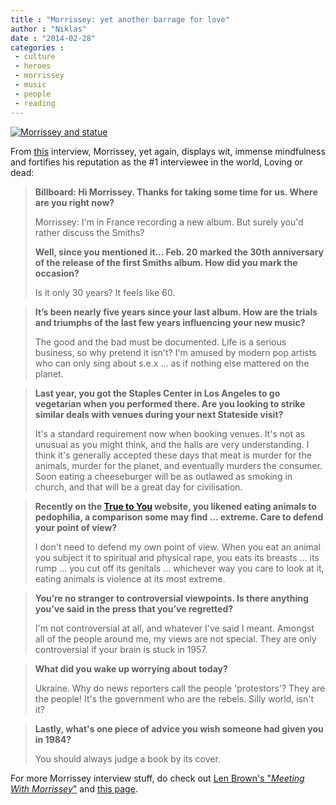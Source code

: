 ```yaml
---
title : "Morrissey: yet another barrage for love"
author : "Niklas"
date : "2014-02-28"
categories : 
 - culture
 - heroes
 - morrissey
 - music
 - people
 - reading
---
```


[![Morrissey and statue](https://niklasblog.com/wp-content/2014-02-28_morrissey-statue.jpg)](https://niklasblog.com/wp-content/2014-02-28_morrissey-statue.jpg)

From [this](http://www.billboard.com/articles/news/5915799/morrissey-qa-moz-discusses-new-music-the-beatles-and-the-danger-of-hospital) interview, Morrissey, yet again, displays wit, immense mindfulness and fortifies his reputation as the #1 interviewee in the world, Loving or dead:

> **Billboard: Hi Morrissey. Thanks for taking some time for us. Where are you right now?**
> 
> Morrissey: I'm in France recording a new album. But surely you'd rather discuss the Smiths?
> 
> **Well, since you mentioned it… Feb. 20 marked the 30th anniversary of the release of the first Smiths album. How did you mark the occasion?**
> 
> Is it only 30 years? It feels like 60.

> **It’s been nearly five years since your last album. How are the trials and triumphs of the last few years influencing your new music?**
> 
> The good and the bad must be documented. Life is a serious business, so why pretend it isn't? I'm amused by modern pop artists who can only sing about s.e.x ... as if nothing else mattered on the planet.

> **Last year, you got the Staples Center in Los Angeles to go vegetarian when you performed there. Are you looking to strike similar deals with venues during your next Stateside visit?**
> 
> It's a standard requirement now when booking venues. It's not as unusual as you might think, and the halls are very understanding. I think it's generally accepted these days that meat is murder for the animals, murder for the planet, and eventually murders the consumer. Soon eating a cheeseburger will be as outlawed as smoking in church, and that will be a great day for civilisation.

> **Recently on the [True to You](http://true-to-you.net/morrissey_news_140102_01) website, you likened eating animals to pedophilia, a comparison some may find … extreme. Care to defend your point of view?**
> 
> I don't need to defend my own point of view. When you eat an animal you subject it to spiritual and physical rape, you eats its breasts ... its rump ... you cut off its genitals ... whichever way you care to look at it, eating animals is violence at its most extreme.

> **You’re no stranger to controversial viewpoints. Is there anything you’ve said in the press that you’ve regretted?**
> 
> I'm not controversial at all, and whatever I've said I meant. Amongst all of the people around me, my views are not special. They are only controversial if your brain is stuck in 1957.

> **What did you wake up worrying about today?**
> 
> Ukraine. Why do news reporters call the people 'protestors'? They are the people! It's the government who are the rebels. Silly world, isn't it?

> **Lastly, what's one piece of advice you wish someone had given you in 1984?**
> 
> You should always judge a book by its cover.

For more Morrissey interview stuff, do check out [Len Brown's "_Meeting With Morrissey_"](https://niklasblog.com/?p=15032) and [this page](http://en.wikiquote.org/wiki/Morrissey).
